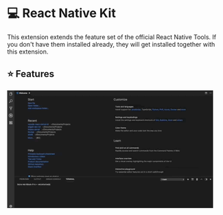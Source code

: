 # :computer: React Native Kit

This extension extends the feature set of the official React Native Tools. If you don't have them installed already, they will get installed together with this extension.

## :star: Features

![feature Create Project](images/feature-create-project.gif)
